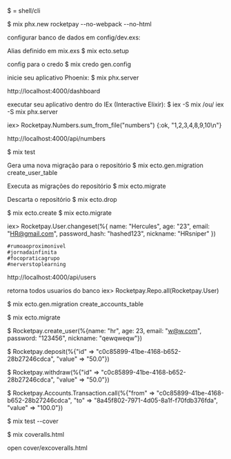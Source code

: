 $ = shell/cli

$ mix phx.new rocketpay --no-webpack --no-html

configurar banco de dados em config/dev.exs:
<!-- $ mix ecto.create -->
Alias definido em mix.exs
$ mix ecto.setup

config para o credo
$ mix credo gen.config

inicie seu aplicativo Phoenix:
$ mix phx.server

http://localhost:4000/dashboard

executar seu aplicativo dentro do IEx (Interactive Elixir):
$ iex -S mix /ou/ iex -S mix phx.server

iex> Rocketpay.Numbers.sum_from_file("numbers")
{:ok, "1,2,3,4,8,9,10\n"}

http://localhost:4000/api/numbers

$ mix test

Gera uma nova migração para o repositório
$ mix ecto.gen.migration create_user_table

Executa as migrações do repositório
$ mix ecto.migrate

Descarta o repositório
$ mix ecto.drop

$ mix ecto.create
$ mix ecto.migrate

iex> Rocketpay.User.changeset(%{ name: "Hercules", age: "23", email: "HR@gmail.com", password_hash: "hashed123", nickname: "HRsniper" })
<!-- #Ecto.Changeset<
  action: nil,
  changes: %{
    age: 23,
    email: "HR@gmail.com",
    name: "Hercules",
    nickname: "HRsniper",
    password_hash: "hashed123"
  },
  errors: [],
  data: #Rocketpay.User<>,
  valid?: true
> -->

```
#rumoaoproximonivel
#jornadainfinita
#focopraticagrupo
#nerverstoplearning
```

http://localhost:4000/api/users

retorna todos usuarios do banco
iex> Rocketpay.Repo.all(Rocketpay.User)

$ mix ecto.gen.migration create_accounts_table

$ mix ecto.migrate

$ Rocketpay.create_user(%{name: "hr", age: 23, email: "w@w.com", password: "123456", nickname: "qewqweqw"})

$  Rocketpay.deposit(%{"id" => "c0c85899-41be-4168-b652-28b27246cdca", "value" => "50.0"})

$ Rocketpay.withdraw(%{"id" => "c0c85899-41be-4168-b652-28b27246cdca", "value" => "50.0"})

$ Rocketpay.Accounts.Transaction.call(%{"from" => "c0c85899-41be-4168-b652-28b27246cdca", "to" => "8a45f802-7971-4d05-8a1f-f70fdb376fda", "value" => "100.0"})

$ mix test --cover

$ mix coveralls.html

open cover/excoveralls.html
